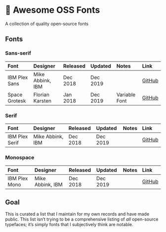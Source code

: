 # 📓 Awesome OSS Fonts

A collection of quality open-source fonts

## Fonts

### Sans-serif

| Font           | Designer         | Released | Updated  | Notes         | Link                                  |
|:---------------|:-----------------|:---------|:---------|:--------------|:--------------------------------------|
| IBM Plex Sans  | Mike Abbink, IBM | Dec 2018 | Dec 2019 |               | [GitHub](https://github.com/IBM/plex) |
| Space Grotesk  | Florian Karsten  | Jan 2018 | Dec 2019 | Variable Font | [GitHub](https://github.com/floriankarsten/space-grotesk) |

### Serif

| Font           | Designer         | Released | Updated  | Notes | Link                                  |
|:---------------|:-----------------|:---------|:---------|:------|:--------------------------------------|
| IBM Plex Serif | Mike Abbink, IBM | Dec 2018 | Dec 2019 |       | [GitHub](https://github.com/IBM/plex) |

### Monospace

| Font           | Designer         | Released | Updated  | Notes | Link                                  |
|:---------------|:-----------------|:---------|:---------|:------|:--------------------------------------|
| IBM Plex Mono  | Mike Abbink, IBM | Dec 2018 | Dec 2019 |       | [GitHub](https://github.com/IBM/plex) |

## Goal

This is curated a list that I maintain for my own records and have made public. This list isn’t trying to be a comprehensive listing of _all_ open-source typefaces; it’s simply fonts that I subjectively think are notable.
